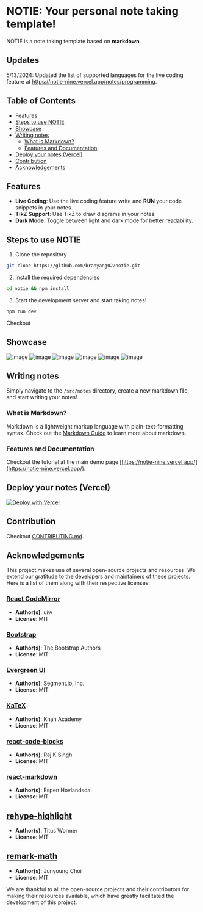 # NOTIE: Your personal note taking template!

NOTIE is a note taking template based on **markdown**.

## Updates

5/13/2024: Updated the list of supported languages for the live coding feature at https://notie-nine.vercel.app/notes/programming.

## Table of Contents

- [Features](#features)
- [Steps to use NOTIE](#steps-to-use-notie)
- [Showcase](#showcase)
- [Writing notes](#writing-notes)
  - [What is Markdown?](#what-is-markdown)
  - [Features and Documentation](#features-and-documentation)
- [Deploy your notes (Vercel)](#deploy-your-notes-vercel)
- [Contribution](#contribution)
- [Acknowledgements](#acknowledgements)

## Features

- **Live Coding**: Use the live coding feature write and **RUN** your code snippets in your notes.
- **TikZ Support**: Use TikZ to draw diagrams in your notes.
- **Dark Mode**: Toggle between light and dark mode for better readability.

## Steps to use NOTIE

1. Clone the repository

```bash
git clone https://github.com/branyang02/notie.git
```

2. Install the required dependencies

```bash
cd notie && npm install
```

3. Start the development server and start taking notes!

```bash
npm run dev
```

Checkout

## Showcase

![image](https://github.com/branyang02/notie/assets/107154811/c7d2ac58-2f48-4e1f-af82-bfeec266c1f7)
![image](https://github.com/branyang02/notie/assets/107154811/17fe3a55-64b7-49a0-b3c1-80a2072b5e1c)
![image](https://github.com/branyang02/notie/assets/107154811/f0438d26-847b-4859-84f2-9a5ff93420a2)
![image](https://github.com/branyang02/notie/assets/107154811/b33df6d2-2837-44aa-8648-7b85bdbabdee)
![image](https://github.com/branyang02/notie/assets/107154811/103f8f2c-6621-4e01-9c5c-c2b8d3f5b5b8)
![image](https://github.com/branyang02/notie/assets/107154811/935ed296-2cad-4bd1-af7f-3d256a3fc54c)

## Writing notes

Simply navigate to the `/src/notes` directory, create a new markdown file, and start writing your notes!

### What is Markdown?

Markdown is a lightweight markup language with plain-text-formatting syntax. Check out the [Markdown Guide](https://www.markdownguide.org/) to learn more about markdown.

### Features and Documentation

Checkout the tutorial at the main demo page [https://notie-nine.vercel.app/](https://notie-nine.vercel.app/).

## Deploy your notes (Vercel)

[![Deploy with Vercel](https://vercel.com/button)](https://vercel.com/new/clone?repository-url=https%3A%2F%2Fgithub.com%2Fbranyang02%2Fnotie)

## Contribution

Checkout [CONTRIBUTING.md](https://github.com/branyang02/notie/blob/main/CONTRIBUTING.md).

## Acknowledgements

This project makes use of several open-source projects and resources. We extend our gratitude to the developers and maintainers of these projects. Here is a list of them along with their respective licenses:

### [React CodeMirror](https://uiwjs.github.io/react-codemirror/)

- **Author(s)**: uiw
- **License**: MIT

### [Bootstrap](https://getbootstrap.com/)

- **Author(s)**: The Bootstrap Authors
- **License**: MIT

### [Evergreen UI](https://evergreen.segment.com/)

- **Author(s)**: Segment.io, Inc.
- **License**: MIT

### [KaTeX](https://katex.org/)

- **Author(s)**: Khan Academy
- **License**: MIT

### [react-code-blocks](https://react-code-blocks-rajinwonderland.vercel.app/?path=/story/code--default)

- **Author(s)**: Raj K Singh
- **License**: MIT

### [react-markdown](https://remarkjs.github.io/react-markdown/)

- **Author(s)**: Espen Hovlandsdal
- **License**: MIT

## [rehype-highlight](https://github.com/rehypejs/rehype-highlight)

- **Author(s)**: Titus Wormer
- **License**: MIT

## [remark-math](https://remark.js.org/)

- **Author(s)**: Junyoung Choi
- **License**: MIT

We are thankful to all the open-source projects and their contributors for making their resources available, which have greatly facilitated the development of this project.
